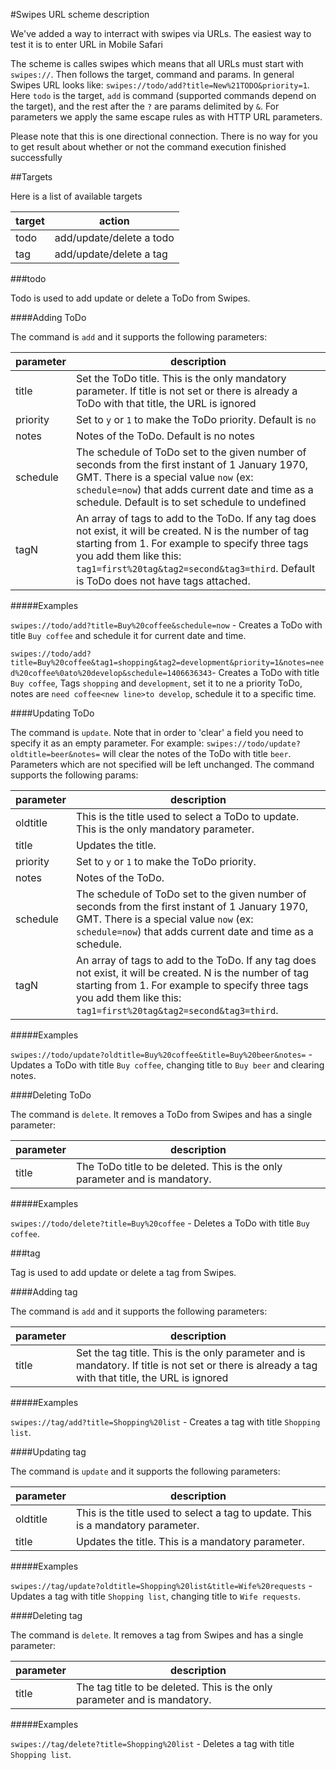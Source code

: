 #Swipes URL scheme description

We've added a way to interract with swipes via URLs. The easiest way to test it is to enter URL in Mobile Safari

The scheme is calles swipes which means that all URLs must start with `swipes://`. Then follows the target, command and params. In general Swipes URL looks like: `swipes://todo/add?title=New%21TODO&priority=1`. Here `todo` is the target, `add` is command (supported commands depend on the target), and the rest after the `?` are params delimited by `&`. For parameters we apply the same escape rules as with HTTP URL parameters.

Please note that this is one directional connection. There is no way for you to get result about whether or not the command execution finished successfully

##Targets

Here is a list of available targets

target | action
------ | -------------
todo   | add/update/delete a todo
tag    | add/update/delete a tag
 

###todo

Todo is used to add update or delete a ToDo from Swipes.

####Adding ToDo

The command is `add` and it supports the following parameters:

parameter | description
----------| -------------
title     | Set the ToDo title. This is the only mandatory parameter. If title is not set or there is already a ToDo with that title, the URL is ignored
priority  | Set to `y` or `1` to make the ToDo priority. Default is `no`
notes     | Notes of the ToDo. Default is no notes
schedule  | The schedule of ToDo set to the given number of seconds from the first instant of 1 January 1970, GMT. There is a special value `now` (ex: `schedule=now`) that adds current date and time as a schedule. Default is to set schedule to undefined
tagN      | An array of tags to add to the ToDo. If any tag does not exist, it will be created. N is the number of tag starting from 1. For example to specify three tags you add them like this: `tag1=first%20tag&tag2=second&tag3=third`. Default is ToDo does not have tags attached.

#####Examples

`swipes://todo/add?title=Buy%20coffee&schedule=now` - Creates a ToDo with title `Buy coffee` and schedule it for current date and time.

`swipes://todo/add?title=Buy%20coffee&tag1=shopping&tag2=development&priority=1&notes=need%20coffee%0ato%20develop&schedule=1406636343`- Creates a ToDo with title `Buy coffee`, Tags `shopping` and `development`, set it to ne a priority ToDo, notes are `need coffee<new line>to develop`, schedule it to a specific time.

####Updating ToDo

The command is `update`. Note that in order to 'clear' a field you need to specify it as an empty parameter. For example: `swipes://todo/update?oldtitle=beer&notes=` will clear the notes of the ToDo with title `beer`. Parameters which are not specified will be left unchanged. The command supports the following params:

parameter | description
----------| -------------
oldtitle  | This is the title used to select a ToDo to update. This is the only mandatory parameter. 
title     | Updates the title.
priority  | Set to `y` or `1` to make the ToDo priority.
notes     | Notes of the ToDo.
schedule  | The schedule of ToDo set to the given number of seconds from the first instant of 1 January 1970, GMT. There is a special value `now` (ex: `schedule=now`) that adds current date and time as a schedule.
tagN      | An array of tags to add to the ToDo. If any tag does not exist, it will be created. N is the number of tag starting from 1. For example to specify three tags you add them like this: `tag1=first%20tag&tag2=second&tag3=third`.

#####Examples

`swipes://todo/update?oldtitle=Buy%20coffee&title=Buy%20beer&notes=` - Updates a ToDo with title `Buy coffee`, changing title to `Buy beer` and clearing notes.

####Deleting ToDo

The command is `delete`. It removes a ToDo from Swipes and has a single parameter:

parameter | description
----------| -------------
title     | The ToDo title to be deleted. This is the only parameter and is mandatory.

#####Examples

`swipes://todo/delete?title=Buy%20coffee` - Deletes a ToDo with title `Buy coffee`.

###tag

Tag is used to add update or delete a tag from Swipes.

####Adding tag

The command is `add` and it supports the following parameters:

parameter | description
----------| -------------
title     | Set the tag title. This is the only parameter and is mandatory. If title is not set or there is already a tag with that title, the URL is ignored

#####Examples

`swipes://tag/add?title=Shopping%20list` - Creates a tag with title `Shopping list`.

####Updating tag

The command is `update` and it supports the following parameters:

parameter | description
----------| -------------
oldtitle  | This is the title used to select a tag to update. This is a mandatory parameter. 
title     | Updates the title. This is a mandatory parameter.

#####Examples

`swipes://tag/update?oldtitle=Shopping%20list&title=Wife%20requests` - Updates a tag with title `Shopping list`, changing title to `Wife requests`.

####Deleting tag

The command is `delete`. It removes a tag from Swipes and has a single parameter:

parameter | description
----------| -------------
title     | The tag title to be deleted. This is the only parameter and is mandatory.

#####Examples

`swipes://tag/delete?title=Shopping%20list` - Deletes a tag with title `Shopping list`.

